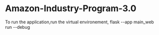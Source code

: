# Amazon-Industry-Program-3.0 

To run the application,run the virtual environement, flask --app main_web run --debug 



